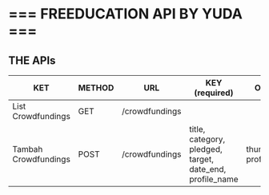 # === FREEDUCATION API BY YUDA ===<a name="TOP"></a>

## THE APIs

| KET                  | METHOD | URL            | KEY (required)                                           | Optional                 |
| -------------------- | ------ | -------------- | -------------------------------------------------------- | ------------------------ |
| List Crowdfundings   | GET    | /crowdfundings |                                                          |                          |
| Tambah Crowdfundings | POST   | /crowdfundings | title, category, pledged, target, date_end, profile_name | thumbnail, profile_photo |

